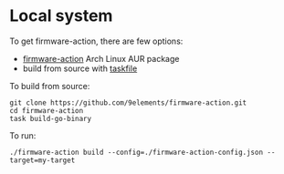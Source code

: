 # Local system

To get firmware-action, there are few options:
- [firmware-action](https://aur.archlinux.org/packages/firmware-action) Arch Linux AUR package
- build from source with [taskfile](https://taskfile.dev/)

To build from source:
```
git clone https://github.com/9elements/firmware-action.git
cd firmware-action
task build-go-binary
```

To run:
```
./firmware-action build --config=./firmware-action-config.json --target=my-target
```

